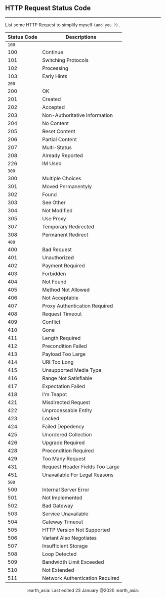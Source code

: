 ## HTTP Request Status Code
------
List some HTTP Request to simplify myself `(and you ?).`


Status Code | Descriptions                         
----------- | -------------------------
`100`       |
100         | Continue
101         | Switching Protocols
102         | Processing
103         | Early Hints
`200`       |
200         | OK
201         | Created
202         | Accepted
203         | Non-Authoritative Information
204         | No Content
205         | Reset Content
206         | Partial Content
207         | Multi-Status
208         | Already Reported
226         | IM Used
`300`       |
300         | Multiple Choices
301         | Moved Permanentyly
302         | Found
303         | See Other
304         | Not Modified
305         | Use Proxy
307         | Temporary Redirected
308         | Permanent Redirect
`400`       |
400         | Bad Request
401         | Unauthorized
402         | Payment Required
403         | Forbidden
404         | Not Found
405         | Method Not Allowed
406         | Not Acceptable
407         | Proxy Authentication Required
408         | Request Timeout
409         | Conflict
410         | Gone
411         | Length Required
412         | Precondition Failed
413         | Payload Too Large
414         | URI Too Long
415         | Unsupported Media Type
416         | Range Not Satisfiable
417         | Expectation Failed
418         | I'm Teapot
421         | Misdirected Request
422         | Unprocessable Entity
423         | Locked
424         | Failed Depedency
425         | Unordered Collection
426         | Upgrade Required
428         | Precondition Required
429         | Too Many Request
431         | Request Header Fields Too Large
451         | Unavailable For Legal Reasons
`500`       |
500         | Internal Server Error
501         | Not Implemented
502         | Bad Gateway
503         | Service Unavailable
504         | Gateway Timeout
505         | HTTP Version Not Supported
506         | Variant Also Negotiates
507         | Insufficient Storage
508         | Loop Detected
509         | Bandwidth Limit Exceeded
510         | Not Extended
511         | Network Authentication Required

<div style="text-align: center;"><p> :earth_asia: Last edited 23 January @2020 :earth_asia: </p></div>


